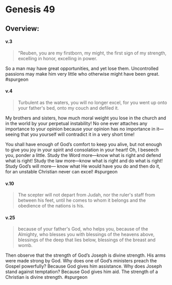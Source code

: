 # Genesis 49

## Overview:



#### v.3
>"Reuben, you are my firstborn, my might, the first sign of my strength, excelling in honor, excelling in power.

So a man may have great opportunities, and yet lose them. Uncontrolled passions may make him very little who otherwise might have been great.
#spurgeon 

#### v.4
>Turbulent as the waters, you will no longer excel, for you went up onto your father's bed, onto my couch and defiled it.

My brothers and sisters, how much moral weight you lose in the church and in the world by your perpetual instability! No one ever attaches any importance to your opinion because your opinion has no importance in it—seeing that you yourself will contradict it in a very short time!

You shall have enough of God’s comfort to keep you alive, but not enough to give you joy in your spirit and consolation in your heart! Oh, I beseech you, ponder a little. Study the Word more—know what is right and defend what is right! Study the law more—know what is right and do what is right! Study God’s will more— know what He would have you do and then do it, for an unstable Christian never can excel!
#spurgeon 

#### v.10
>The scepter will not depart from Judah, nor the ruler's staff from between his feet, until he comes to whom it belongs and the obedience of the nations is his.

#### v.25
>because of your father's God, who helps you, because of the Almighty, who blesses you with blessings of the heavens above, blessings of the deep that lies below, blessings of the breast and womb.

Then observe that the strength of God’s Joseph is divine strength. His arms were made strong by God. Why does one of God’s ministers preach the Gospel powerfully? Because God gives him assistance. Why does Joseph stand against temptation? Because God gives him aid. The strength of a Christian is divine strength.
#spurgeon 


